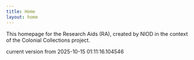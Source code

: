 ```yaml
---
title: Home
layout: home
---
```


This homepage for the Research Aids (RA), created by NIOD in the context of the Colonial Collections project. 


current version from 2025-10-15 01:11:16.104546